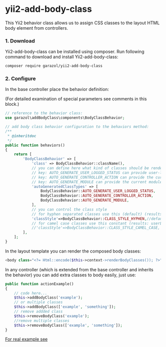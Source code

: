 # yii2-add-body-class
This Yii2 behavior class allows us to assign CSS classes to the layout HTML body element from controllers.

### 1. Download

Yii2-add-body-class can be installed using composer. Run following command to download and
install Yii2-add-body-class:

```bash
composer require garazol/yii2-add-body-class
```

### 2. Configure

In the base controller place the behavior definition:

(For detailed examination of special parameters see comments in this block.)

```php
// reference to the behavior class:
use garazol\addBodyClass\components\BodyClassBehavior;

// add body class behavior configuration to the behaviors method:
/**
 * @inheritdoc
 */
public function behaviors()
{
    return [
        'BodyClassBehavior' => [
            'class' => BodyClassBehavior::className(),
            // you can define here what kind of classes should be rendered automatically
            // key: AUTO_GENERATE_USER_LOGGED_STATUS can provide user-logged-in or user-logged-out
            // key: AUTO_GENERATE_CONTROLLER_ACTION can provide the current controller and action name classess, e.g.: controller-site and action-index
            // key: AUTO_GENERATE_MODULE can provide the current module, e.g.: module-example
            'autoGeneratedClassTypes' => [
                BodyClassBehavior::AUTO_GENERATE_USER_LOGGED_STATUS,
                BodyClassBehavior::AUTO_GENERATE_CONTROLLER_ACTION,
                BodyClassBehavior::AUTO_GENERATE_MODULE,
            ],
            // you can control the class style 
            // for hyphen separated classes use this (default) (results: user-logged-in)
            'classStyle'=>BodyClassBehavior::CLASS_STYLE_HYPHEN,//default
            // for camel case classes use this constant (results: userLoggedIn)
            //'classStyle'=>BodyClassBehavior::CLASS_STYLE_CAMEL_CASE,
        ],
    ];
}
```
In the layout template you can render the composed body classes:
```php
<body class="<?= Html::encode($this->context->renderBodyClasses()); ?>">
```
In any controller (which is extended from the base controller and inherits the behavior) you can add extra classes to body easily, just use: 
```php
public function actionExample()
{
    // code here...
    $this->addBodyClass('example');
    // or multiple classes
    $this->addBodyClass(['example', 'something']);
    // remove addded class
    $this->removeBodyClass('example');
    //remove multiple classes
    $this->removeBodyClass(['example', 'something']);
}
```
[For real example see](docs/example.md)